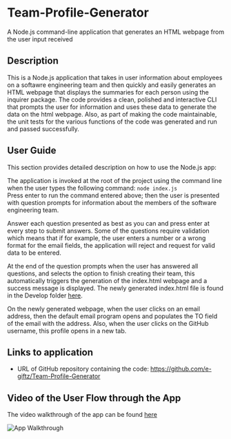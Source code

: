 # Team-Profile-Generator
A Node.js command-line application that generates an HTML webpage from the user input received

## Description
This is a Node.js application that takes in user information about employees on a softawre engineering team and then quickly and easily generates an HTML webpage that displays the summaries for each person using the inquirer package. 
The code provides a clean, polished and interactive CLI that prompts the user for information and uses these data to generate the data on the html webpage. 
Also, as part of making the code maintainable, the unit tests for the various functions of the code was generated and run and passed successfully.

## User Guide
This section provides detailed description on how to use the Node.js app:

The application is invoked at the root of the project using the command line when the user types the following command: ```node index.js```<br />
Press enter  to run the command entered above; then the user is  presented with question prompts for information about the members of the software engineering team. 

Answer each question presented as best as you can and press enter at every step to submit answers. Some of the questions require validation which means that if for example, the user enters a number or a wrong format for the email fields, the application will reject and request for valid data to be entered.

At the end of the question prompts when the user has answered all questions, and selects the option to finish creating their team, this automatically triggers the generation of the index.html webpage and a success message is displayed.
The newly generated index.html file is found in the Develop folder [here](Develop/dist/index.html).

On the newly generated webpage, when the user clicks on an email address, then the default email program opens and populates the  TO field of the email with the address. Also, when  the user clicks on the GitHub username, this profile opens in a new tab.

## Links to application
* URL of GitHub repository containing the code: https://github.com/e-giftz/Team-Profile-Generator

## Video of the User Flow through the App
The video walkthrough  of the app can be found [here](/Develop/assets/README-app-display.mp4)

![App Walkthrough ](/Develop/assets/README-app-walkthrough.gif)
